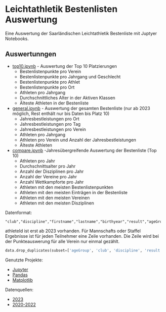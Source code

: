 # Leichtathletik Bestenlisten Auswertung

Eine Auswertung der Saarländischen Leichtathletik Bestenliste mit Juptyer Notebooks.

## Auswertunngen

- [top10.ipynb](top10.ipynb) - Auswertung der Top 10 Platzierungen
  - Bestenlistenpunkte pro Verein
  - Bestenlistenpunkte pro Jahrgang und Geschlecht
  - Bestenlistenpunkte pro Athlet
  - Bestenlistenpunkte pro Ort
  - Athleten pro Jahrgang
  - Durchschnittliches Alter in der Aktiven Klassen
  - Älteste Athleten in der Bestenliste
- [general.ipynb](general.ipynb) - Auswertung der gesamten Bestenliste (nur ab 2023 möglich, Rest enthält nur bis Daten bis Platz 10)
  - Jahresbestleistungen pro Ort
  - Jahresbestleistungen pro Tag
  - Jahresbestleistungen pro Verein  
  - Athleten pro Jahrgang
  - Athleten pro Verein und Anzahl der Jahresbestleistungen 
  - Älteste Athleten
- [compare.ipynb](compare.ipynb) -Jahresübergreifende Auswertung der Bestenliste (Top 10)
  - Athleten pro Jahr
  - Durchschnittsalter pro Jahr
  - Anzahl der Disziplinen pro Jahr
  - Anzahl der Vereine pro Jahr
  - Anzahl Wettkampforte pro Jahr
  - Athleten mit den meisten Bestenlistenpunkten
  - Athleten mit den meisten Einträgen in der Bestenliste
  - Athleten mit den meisten Vereinen
  - Athleten mit den meisten Disziplinen

Datenformat:
```csv
"club","discipline","firstname","lastname","birthyear","result","ageGroup","date","location","place","teamResult","athleteId"
```

athleteId ist erst ab 2023 vorhanden. Für Mannschafts oder Staffel Ergebnisse ist für jeden Teilnehmer eine Zeile vorhanden.
Die Zeile wird bei der Punkteauswerung für alle Verein nur einmal gezählt.

```python
data.drop_duplicates(subset=['ageGroup', 'club', 'discipline', 'result', 'teamResult', 'place', 'location', 'date'])
```

Genutzte Projekte:
- [Jupyter](https://jupyter.org/)
- [Pandas](https://pandas.pydata.org/)
- [Matplotlib](https://matplotlib.org/)

Datenquellen:
- [2023](https://bestenliste.slb-saarland.com)
- [2020-2022](https://slb-saarland.com/)

